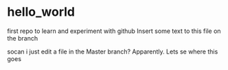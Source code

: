 # hello_world
first repo to learn and experiment with github
Insert some text to this file on the branch

socan i just edit a file in the Master branch? Apparently. 
Lets se where this goes
